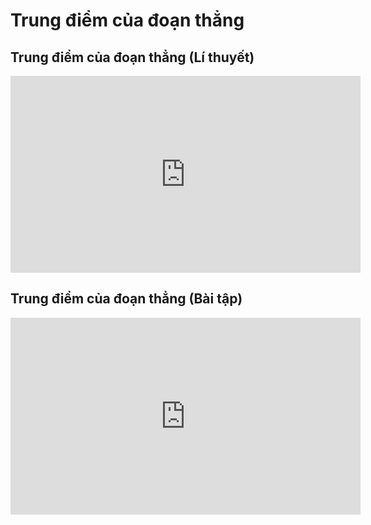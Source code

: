 # Trung điểm của đoạn thẳng 
## Trung điểm của đoạn thẳng (Lí thuyết)
<iframe width="560" height="315" src="https://www.youtube.com/embed/e-IIi6P2a-o?si=pcUi3zS4yVeKSEJJ" title="YouTube video player" frameborder="0" allow="accelerometer; autoplay; clipboard-write; encrypted-media; gyroscope; picture-in-picture; web-share" referrerpolicy="strict-origin-when-cross-origin" allowfullscreen></iframe>

## Trung điểm của đoạn thẳng (Bài tập)
<iframe width="560" height="315" src="https://www.youtube.com/embed/7hzopio5_UU?si=rBJVgXR7ZUPnuze5" title="YouTube video player" frameborder="0" allow="accelerometer; autoplay; clipboard-write; encrypted-media; gyroscope; picture-in-picture; web-share" referrerpolicy="strict-origin-when-cross-origin" allowfullscreen></iframe>
